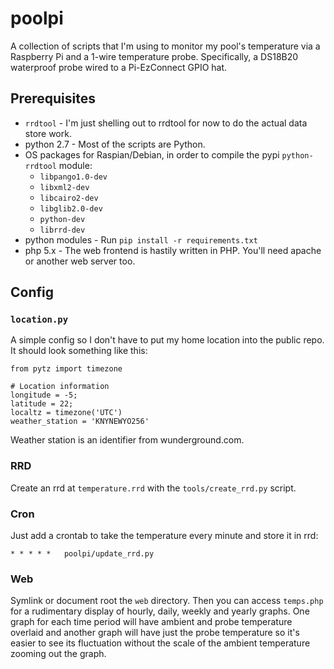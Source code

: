 
# poolpi
A collection of scripts that I'm using to monitor my pool's temperature via a Raspberry Pi and a 1-wire temperature probe. Specifically, a DS18B20 waterproof probe wired to a Pi-EzConnect GPIO hat.

## Prerequisites

* `rrdtool` - I'm just shelling out to rrdtool for now to do the actual data store work.
* python 2.7 - Most of the scripts are Python.
* OS packages for Raspian/Debian, in order to compile the pypi `python-rrdtool` module:
  * `libpango1.0-dev`
  * `libxml2-dev`
  * `libcairo2-dev`
  * `libglib2.0-dev`
  * `python-dev`
  * `librrd-dev`
* python modules - Run `pip install -r requirements.txt`
* php 5.x - The web frontend is hastily written in PHP. You'll need apache or another web server too.

## Config
### `location.py`

A simple config so I don't have to put my home location into the public repo. It should look something like this:

```
from pytz import timezone

# Location information
longitude = -5;
latitude = 22;
localtz = timezone('UTC')
weather_station = 'KNYNEWYO256'
```

Weather station is an identifier from wunderground.com.

### RRD

Create an rrd at `temperature.rrd` with the `tools/create_rrd.py` script.

### Cron

Just add a crontab to take the temperature every minute and store it in rrd:
```
* * * * *   poolpi/update_rrd.py
```

### Web

Symlink or document root the `web` directory. Then you can access `temps.php` for a rudimentary display of
hourly, daily, weekly and yearly graphs. One graph for each time period will have ambient and probe
temperature overlaid and another graph will have just the probe temperature so it's easier to see
its fluctuation without the scale of the ambient temperature zooming out the graph.
